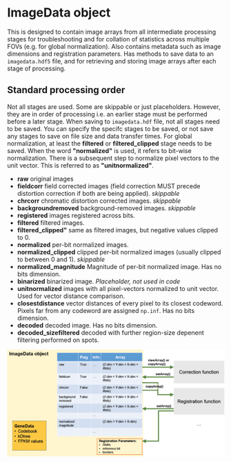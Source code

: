 # ImageData object

This is designed to contain image arrays from all intermediate processing stages for troubleshooting and for collation of statistics across multiple FOVs (e.g. for global normalization). Also contains metadata such as image dimensions and registration parameters. Has methods to save data to an `imagedata.hdf5` file, and for retrieving and storing image arrays after each stage of processing.

## Standard processing order

Not all stages are used. Some are skippable or just placeholders. However, they are in order of processing i.e. an earlier stage must be performed before a later stage. When saving to `imagedata.hdf` file, not all stages need to be saved. You can specify the specifc stages to be saved, or not save any stages to save on file size and data transfer times. For global normalization, at least the **filtered** or **filtered_clipped** stage needs to be saved. When the word **"normalized"** is used, it refers to bit-wise normalization. There is a subsequent step to normalize pixel vectors to the unit vector. This is referred to as **"unitnormalized"**.

* **raw** original images
* **fieldcorr** field corrected images (field correction MUST precede distortion correction if both are being applied). *skippable*
* **chrcorr** chromatic distortion corrected images. *skippable*
* **backgroundremoved** background-removed images. *skippable*
* **registered** images registered across bits.
* **filtered** filtered images.
* **filtered_clipped"** same as filtered images, but negative values clipped to 0.
* **normalized** per-bit normalized images.
* **normalized_clipped** clipped per-bit normalized images (usually clipped to between 0 and 1). *skippable*
* **normalized_magnitude** Magnitude of per-bit normalized image. Has no bits dimension.
* **binarized** binarized image. *Placeholder, not used in code*
* **unitnormalized** images with all pixel-vectors normalized to unit vector. Used for vector distance comparison.
* **closestdistance** vector distances of every pixel to its closest codeword. Pixels far from any codeword are assigned `np.inf`. Has no bits dimension.
* **decoded** decoded image. Has no bits dimension.
* **decoded_sizefiltered** decoded with further region-size depenent filtering performed on spots.

![imagedata_schematic](./imagedata_schema.png "imagedata diagram")
